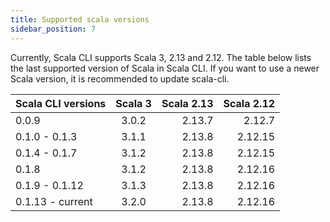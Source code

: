 ```yaml
---
title: Supported scala versions
sidebar_position: 7
---
```


Currently, Scala CLI supports Scala 3, 2.13 and 2.12. The table below lists the last supported version of Scala in Scala CLI. If you want to use a newer Scala version,
it is recommended to update scala-cli.

| Scala CLI versions | Scala 3 |  Scala 2.13 | Scala 2.12 |
|--------------------|:-------:|------------:|-----------:|
| 0.0.9              |  3.0.2  |    2.13.7   | 2.12.7     |
| 0.1.0 - 0.1.3      |  3.1.1  |    2.13.8   | 2.12.15    |
| 0.1.4 - 0.1.7      |  3.1.2  |    2.13.8   | 2.12.15    |
| 0.1.8              |  3.1.2  |    2.13.8   | 2.12.16    |
| 0.1.9 - 0.1.12     |  3.1.3  |    2.13.8   | 2.12.16    |
| 0.1.13 - current   |  3.2.0  |    2.13.8   | 2.12.16    |

